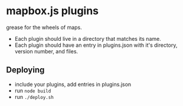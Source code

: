 # mapbox.js plugins

grease for the wheels of maps.

- Each plugin should live in a directory that matches its name.
- Each plugin should have an entry in plugins.json with it's directory, version number, and files.

## Deploying
- include your plugins, add entries in plugins.json
- run `node build`
- run `./deploy.sh`
